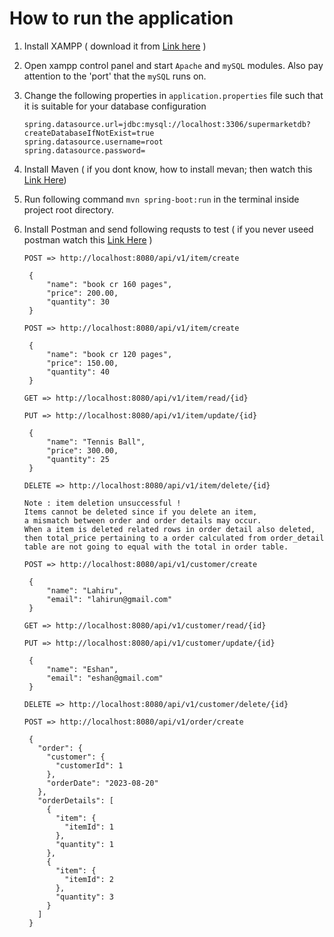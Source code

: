 # How to run the application
1. Install XAMPP ( download it from [Link here](https://www.apachefriends.org) )
2. Open xampp control panel and start `Apache` and `mySQL` modules. Also pay attention to the 'port' that the `mySQL` runs on.
3. Change the following properties in `application.properties` file such that it is suitable for your database configuration

   ```
   spring.datasource.url=jdbc:mysql://localhost:3306/supermarketdb?createDatabaseIfNotExist=true
   spring.datasource.username=root
   spring.datasource.password=
   ```
4. Install Maven ( if you dont know, how to install mevan; then watch this [Link Here](https://youtu.be/WASIyomqarc))
5. Run following command `mvn spring-boot:run` in the terminal inside project root directory.
6. Install Postman and send following requsts to test ( if you never useed postman watch this [Link Here](https://youtu.be/CLG0ha_a0q8) )
   ```
   POST => http://localhost:8080/api/v1/item/create
   ```
   ```
    {
        "name": "book cr 160 pages",
        "price": 200.00,
        "quantity": 30
    }
   ```
   ```
   POST => http://localhost:8080/api/v1/item/create
   ```
   ```
    {
        "name": "book cr 120 pages",
        "price": 150.00,
        "quantity": 40
    }
   ```
   ```
   GET => http://localhost:8080/api/v1/item/read/{id}
   ```
   ```
   PUT => http://localhost:8080/api/v1/item/update/{id}
   ```
   ``` 
    {
        "name": "Tennis Ball",
        "price": 300.00,
        "quantity": 25
    }
   ```
   ```
   DELETE => http://localhost:8080/api/v1/item/delete/{id}
   ```
   ```
   Note : item deletion unsuccessful ! 
   Items cannot be deleted since if you delete an item,
   a mismatch between order and order details may occur.
   When a item is deleted related rows in order detail also deleted,
   then total_price pertaining to a order calculated from order_detail
   table are not going to equal with the total in order table.
   ```

   ```
   POST => http://localhost:8080/api/v1/customer/create
   ```
   ```
    {
        "name": "Lahiru",
        "email": "lahirun@gmail.com"
    }
   ```
   ``` 
   GET => http://localhost:8080/api/v1/customer/read/{id}
   ```
   ``` 
   PUT => http://localhost:8080/api/v1/customer/update/{id}
   ```
   ```
    {
        "name": "Eshan",
        "email": "eshan@gmail.com"
    }
   ```
   ```
   DELETE => http://localhost:8080/api/v1/customer/delete/{id}
   ```
   ```
   POST => http://localhost:8080/api/v1/order/create
   ```
   ```
    {
      "order": {
        "customer": {
          "customerId": 1
        },
        "orderDate": "2023-08-20"
      },
      "orderDetails": [
        {
          "item": {
            "itemId": 1
          },
          "quantity": 1
        },
        {
          "item": {
            "itemId": 2
          },
          "quantity": 3
        }
      ]
    }
   ```
